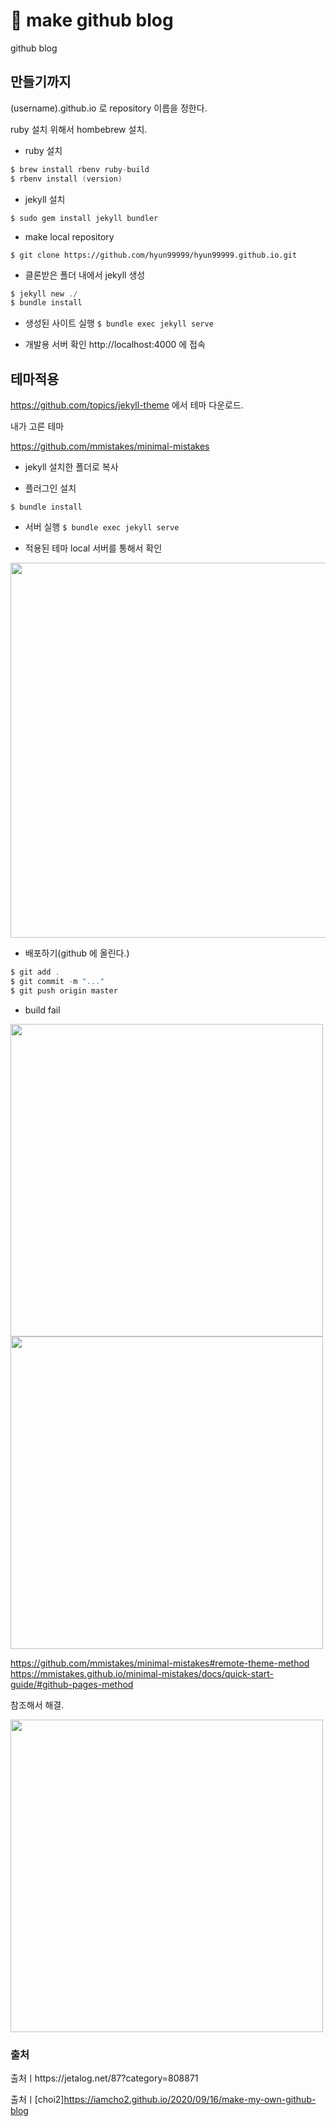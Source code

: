 # 🦕 make github blog
github blog



## 만들기까지

(username).github.io 로 repository 이름을 정한다.

ruby 설치 위해서 hombebrew 설치.

- ruby 설치

```swift
$ brew install rbenv ruby-build
$ rbenv install (version)
```

- jekyll 설치

`$ sudo gem install jekyll bundler` 

- make local repository

`$ git clone https://github.com/hyun99999/hyun99999.github.io.git`

- 클론받은 폴더 내에서 jekyll 생성

```swift
$ jekyll new ./
$ bundle install
```
- 생성된 사이트 실행
`$ bundle exec jekyll serve`

- 개발용 서버 확인
http://localhost:4000 에 접속

## 테마적용
https://github.com/topics/jekyll-theme 에서 테마 다운로드.

내가 고른 테마

https://github.com/mmistakes/minimal-mistakes

- jekyll 설치한 폴더로 복사

- 플러그인 설치

`$ bundle install`

- 서버 실행
`$ bundle exec jekyll serve`

- 적용된 테마 local 서버를 통해서 확인
<img src ="https://user-images.githubusercontent.com/69136340/112668639-17cba400-8ea2-11eb-98e7-a325eaad4930.png" width="600">

- 배포하기(github 에 올린다.)
```swift
$ git add .
$ git commit -m "..."
$ git push origin master
```

- build fail
<p>
<img src="https://user-images.githubusercontent.com/69136340/112755848-8123f200-901d-11eb-9744-d2f229c24605.png" width="500">
<img src="https://user-images.githubusercontent.com/69136340/112755873-9731b280-901d-11eb-8fdc-ade4a84798bb.png" width="500">
</p>

https://github.com/mmistakes/minimal-mistakes#remote-theme-method
https://mmistakes.github.io/minimal-mistakes/docs/quick-start-guide/#github-pages-method

참조해서 해결.

<img src = "https://user-images.githubusercontent.com/69136340/112839786-89416780-90d9-11eb-8733-829b575560fc.png" width ="500">

### 출처
출처ㅣhttps://jetalog.net/87?category=808871

출처ㅣ[choi2]https://iamcho2.github.io/2020/09/16/make-my-own-github-blog
